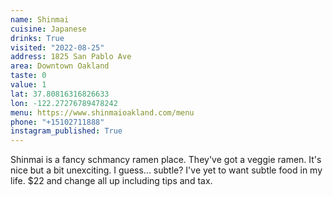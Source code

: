 ```yaml
---
name: Shinmai
cuisine: Japanese
drinks: True
visited: "2022-08-25"
address: 1825 San Pablo Ave
area: Downtown Oakland
taste: 0
value: 1
lat: 37.80816316826633
lon: -122.27276789478242
menu: https://www.shinmaioakland.com/menu
phone: "+15102711888"
instagram_published: True
---
```


Shinmai is a fancy schmancy ramen place. They've got a veggie ramen. It's nice but a bit unexciting. I guess... subtle? I've yet to want subtle food in my life. $22 and change all up including tips and tax.
